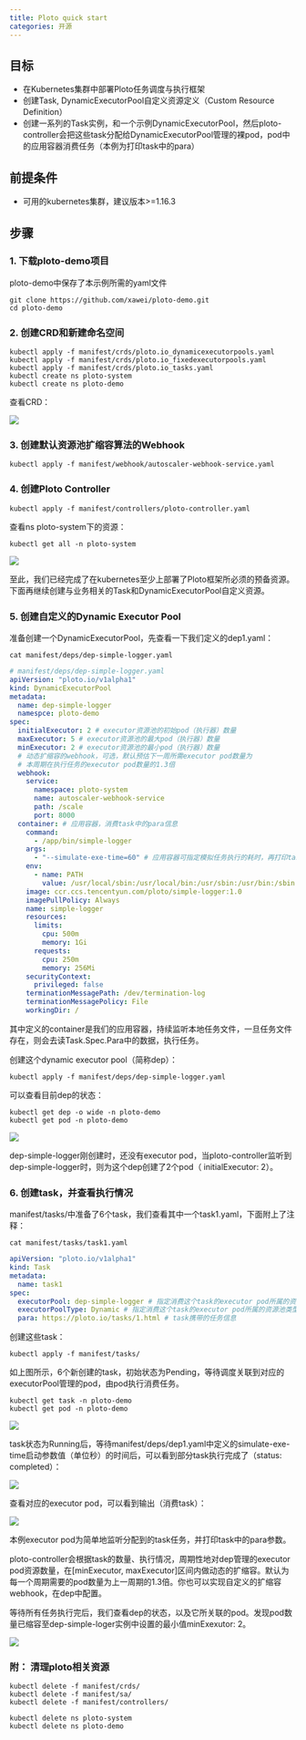 ```yaml
---
title: Ploto quick start
categories: 开源
---
```


<!--more-->

## 目标

- 在Kubernetes集群中部署Ploto任务调度与执行框架
- 创建Task, DynamicExecutorPool自定义资源定义（Custom Resource Definition）
- 创建一系列的Task实例，和一个示例DynamicExecutorPool，然后ploto-controller会把这些task分配给DynamicExecutorPool管理的裸pod，pod中的应用容器消费任务（本例为打印task中的para）

## 前提条件

- 可用的kubernetes集群，建议版本>=1.16.3

## 步骤

### 1. 下载ploto-demo项目

ploto-demo中保存了本示例所需的yaml文件

```shell
git clone https://github.com/xawei/ploto-demo.git
cd ploto-demo
```



### 2. 创建CRD和新建命名空间

```shell
kubectl apply -f manifest/crds/ploto.io_dynamicexecutorpools.yaml
kubectl apply -f manifest/crds/ploto.io_fixedexecutorpools.yaml
kubectl apply -f manifest/crds/ploto.io_tasks.yaml
kubectl create ns ploto-system
kubectl create ns ploto-demo
```

查看CRD：

![](https://weiblog.oss-cn-beijing.aliyuncs.com/img/20201130163857.png)



### 3. 创建默认资源池扩缩容算法的Webhook

```shell
kubectl apply -f manifest/webhook/autoscaler-webhook-service.yaml
```



### 4. 创建Ploto Controller

```shell
kubectl apply -f manifest/controllers/ploto-controller.yaml
```

查看ns ploto-system下的资源：

```shell
kubectl get all -n ploto-system
```

![](https://weiblog.oss-cn-beijing.aliyuncs.com/img/20201130164726.png)

至此，我们已经完成了在kubernetes至少上部署了Ploto框架所必须的预备资源。下面再继续创建与业务相关的Task和DynamicExecutorPool自定义资源。



### 5. 创建自定义的Dynamic Executor Pool

准备创建一个DynamicExecutorPool，先查看一下我们定义的dep1.yaml：

```shell
cat manifest/deps/dep-simple-logger.yaml
```

```yaml
# manifest/deps/dep-simple-logger.yaml
apiVersion: "ploto.io/v1alpha1"
kind: DynamicExecutorPool
metadata:
  name: dep-simple-logger
  namespce: ploto-demo
spec:
  initialExecutor: 2 # executor资源池的初始pod（执行器）数量
  maxExecutor: 5 # executor资源池的最大pod（执行器）数量
  minExecutor: 2 # executor资源池的最小pod（执行器）数量
  # 动态扩缩容的webhook，可选，默认预估下一周所需executor pod数量为
  # 本周期在执行任务的executor pod数量的1.3倍
  webhook: 
    service:
      namespace: ploto-system
      name: autoscaler-webhook-service
      path: /scale
      port: 8000
  container: # 应用容器，消费task中的para信息
    command:
      - /app/bin/simple-logger
    args:
      - "--simulate-exe-time=60" # 应用容器可指定模拟任务执行的耗时，再打印task信息
    env:
      - name: PATH
        value: /usr/local/sbin:/usr/local/bin:/usr/sbin:/usr/bin:/sbin:/bin
    image: ccr.ccs.tencentyun.com/ploto/simple-logger:1.0
    imagePullPolicy: Always
    name: simple-logger
    resources:
      limits:
        cpu: 500m
        memory: 1Gi
      requests:
        cpu: 250m
        memory: 256Mi
    securityContext:
      privileged: false
    terminationMessagePath: /dev/termination-log
    terminationMessagePolicy: File
    workingDir: /
```

其中定义的container是我们的应用容器，持续监听本地任务文件，一旦任务文件存在，则会去读Task.Spec.Para中的数据，执行任务。

创建这个dynamic executor pool（简称dep）：

```shell
kubectl apply -f manifest/deps/dep-simple-logger.yaml
```

可以查看目前dep的状态：

```shell
kubectl get dep -o wide -n ploto-demo
kubectl get pod -n ploto-demo
```

![](https://weiblog.oss-cn-beijing.aliyuncs.com/img/20201202220002.png)

dep-simple-logger刚创建时，还没有executor pod，当ploto-controller监听到dep-simple-logger时，则为这个dep创建了2个pod（ initialExecutor: 2）。



### 6. 创建task，并查看执行情况

manifest/tasks/中准备了6个task，我们查看其中一个task1.yaml，下面附上了注释：

```
cat manifest/tasks/task1.yaml
```

```yaml
apiVersion: "ploto.io/v1alpha1"
kind: Task
metadata:
  name: task1
spec:
  executorPool: dep-simple-logger # 指定消费这个task的executor pod所属的资源池
  executorPoolType: Dynamic # 指定消费这个task的executor pod所属的资源池类型
  para: https://ploto.io/tasks/1.html # task携带的任务信息
```

创建这些task：

```shell
kubectl apply -f manifest/tasks/
```

如上图所示，6个新创建的task，初始状态为Pending，等待调度关联到对应的executorPool管理的pod，由pod执行消费任务。

```
kubectl get task -n ploto-demo
kubectl get pod -n ploto-demo
```

![](https://weiblog.oss-cn-beijing.aliyuncs.com/img/20201202220221.png)



task状态为Running后，等待manifest/deps/dep1.yaml中定义的simulate-exe-time启动参数值（单位秒）的时间后，可以看到部分task执行完成了（status: completed）：

![](https://weiblog.oss-cn-beijing.aliyuncs.com/img/20201202220326.png)

查看对应的executor pod，可以看到输出（消费task）：

![](https://weiblog.oss-cn-beijing.aliyuncs.com/img/20201202220655.png)

本例executor pod为简单地监听分配到的task任务，并打印task中的para参数。

ploto-controller会根据task的数量、执行情况，周期性地对dep管理的executor pod资源数量，在[minExecutor, maxExecutor]区间内做动态的扩缩容。默认为每一个周期需要的pod数量为上一周期的1.3倍。你也可以实现自定义的扩缩容webhook，在dep中配置。

等待所有任务执行完后，我们查看dep的状态，以及它所关联的pod。发现pod数量已缩容至dep-simple-loger实例中设置的最小值minExexutor: 2。

![](https://weiblog.oss-cn-beijing.aliyuncs.com/img/20201202220809.png)



### 附： 清理ploto相关资源

```shell
kubectl delete -f manifest/crds/
kubectl delete -f manifest/sa/
kubectl delete -f manifest/controllers/

kubectl delete ns ploto-system
kubectl delete ns ploto-demo
```


